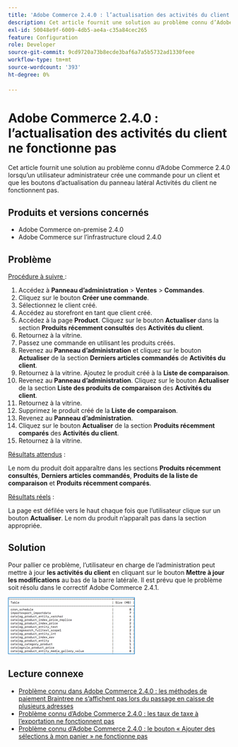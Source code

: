 ```yaml
---
title: 'Adobe Commerce 2.4.0 : l’actualisation des activités du client ne fonctionne pas'
description: Cet article fournit une solution au problème connu d’Adobe Commerce 2.4.0 lorsqu’un utilisateur administrateur crée une commande pour un client et que les boutons d’actualisation du panneau latéral Activités du client ne fonctionnent pas.
exl-id: 50048e9f-6009-4db5-ae4a-c35a84cec265
feature: Configuration
role: Developer
source-git-commit: 9cd9720a73b8ecde3baf6a7a5b5732ad1330feee
workflow-type: tm+mt
source-wordcount: '393'
ht-degree: 0%

---
```


# Adobe Commerce 2.4.0 : l’actualisation des activités du client ne fonctionne pas

Cet article fournit une solution au problème connu d’Adobe Commerce 2.4.0 lorsqu’un utilisateur administrateur crée une commande pour un client et que les boutons d’actualisation du panneau latéral Activités du client ne fonctionnent pas.

## Produits et versions concernés

* Adobe Commerce on-premise 2.4.0
* Adobe Commerce sur l’infrastructure cloud 2.4.0

## Problème

<u>Procédure à suivre </u> :

1. Accédez à **Panneau d’administration** > **Ventes** > **Commandes**.
1. Cliquez sur le bouton **Créer une commande**.
1. Sélectionnez le client créé.
1. Accédez au storefront en tant que client créé.
1. Accédez à la page **Product**. Cliquez sur le bouton **Actualiser** dans la section **Produits récemment consultés** des **Activités du client**.
1. Retournez à la vitrine.
1. Passez une commande en utilisant les produits créés.
1. Revenez au **Panneau d’administration** et cliquez sur le bouton **Actualiser** de la section **Derniers articles commandés** de **Activités du client**.
1. Retournez à la vitrine. Ajoutez le produit créé à la **Liste de comparaison**.
1. Revenez au **Panneau d’administration**. Cliquez sur le bouton **Actualiser** de la section **Liste des produits de comparaison** des **Activités du client**.
1. Retournez à la vitrine.
1. Supprimez le produit créé de la **Liste de comparaison**.
1. Revenez au **Panneau d’administration**.
1. Cliquez sur le bouton **Actualiser** de la section **Produits récemment comparés** des **Activités du client**.
1. Retournez à la vitrine.

<u>Résultats attendus</u> :

Le nom du produit doit apparaître dans les sections **Produits récemment consultés**, **Derniers articles commandés**, **Produits de la liste de comparaison** et **Produits récemment comparés**.

<u>Résultats réels</u> :

La page est défilée vers le haut chaque fois que l’utilisateur clique sur un bouton **Actualiser**. Le nom du produit n’apparaît pas dans la section appropriée.

## Solution

Pour pallier ce problème, l’utilisateur en charge de l’administration peut mettre à jour **les activités du client** en cliquant sur le bouton **Mettre à jour les modifications** au bas de la barre latérale. Il est prévu que le problème soit résolu dans le correctif Adobe Commerce 2.4.1.

![mceclip0.png](assets/mceclip0.png)

## Lecture connexe

* [Problème connu dans Adobe Commerce 2.4.0 : les méthodes de paiement Braintree ne s’affichent pas lors du passage en caisse de plusieurs adresses](/help/troubleshooting/payments/magento-2-4-0-braintree-not-in-multiple-addresses-checkout.md)
* [Problème connu d’Adobe Commerce 2.4.0 : les taux de taxe à l’exportation ne fonctionnent pas](/help/troubleshooting/miscellaneous/magento-2-4-0-known-issue-export-tax-rates-does-not-work.md)
* [Problème connu d’Adobe Commerce 2.4.0 : le bouton « Ajouter des sélections à mon panier » ne fonctionne pas](/help/troubleshooting/miscellaneous/magento-2-4-0-add-selections-to-my-cart-does-not-work.md)

